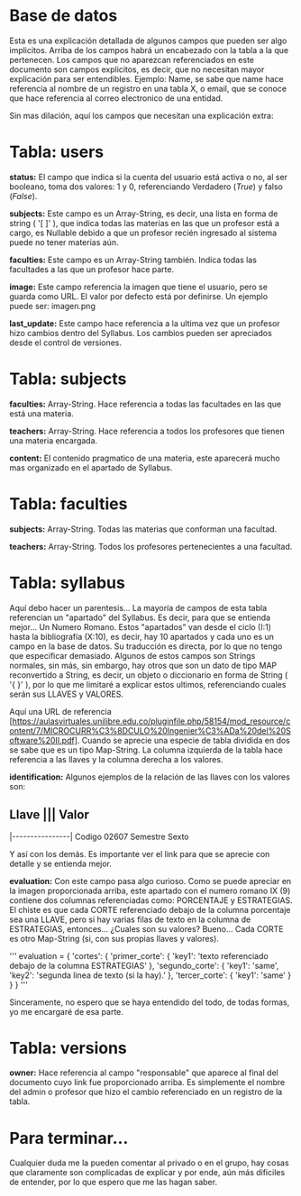 
# Base de datos
Esta es una explicación detallada de algunos campos que pueden ser algo implicitos.
Arriba de los campos habrá un encabezado con la tabla a la que pertenecen.
Los campos que no aparezcan referenciados en este documento son campos explicitos, es decir, que no necesitan mayor explicación para ser entendibles. Ejemplo: Name, se sabe que name hace referencia al nombre de un registro en una tabla X, o email, que se conoce que hace referencia al correo electronico de una entidad.

Sin mas dilación, aquí los campos que necesitan una explicación extra:

# Tabla: users
**status:** El campo que indica si la cuenta del usuario está activa o no, al ser booleano, toma dos valores: 1 y 0, referenciando Verdadero (*True*) y falso (*False*).

**subjects:** Este campo es un Array-String, es decir, una lista en forma de string ( '[ ]' ), que indica todas las materias en las que un profesor está a cargo, es Nullable debido a que un profesor recién ingresado al sistema puede no tener materias aún.

**faculties:** Este campo es un Array-String también. Indica todas las facultades a las que un profesor hace parte.

**image:** Este campo referencia la imagen que tiene el usuario, pero se guarda como URL. El valor por defecto está por definirse. Un ejemplo puede ser: imagen.png

**last_update:** Este campo hace referencia a la ultima vez que un profesor hizo cambios dentro del Syllabus. Los cambios pueden ser apreciados desde el control de versiones.


# Tabla: subjects
**faculties:** Array-String. Hace referencia a todas las facultades en las que está una materia.

**teachers:** Array-String. Hace referencia a todos los profesores que tienen una materia encargada.

**content:** El contenido pragmatico de una materia, este aparecerá mucho mas organizado en el apartado de Syllabus.


# Tabla: faculties
**subjects:** Array-String. Todas las materias que conforman una facultad.

**teachers:** Array-String. Todos los profesores pertenecientes a una facultad.

# Tabla: syllabus
Aquí debo hacer un parentesis... La mayoría de campos de esta tabla referencian un "apartado" del Syllabus. Es decir, para que se entienda mejor... Un Numero Romano. Estos "apartados" van desde el ciclo (I:1) hasta la bibliografía (X:10), es decir, hay 10 apartados y cada uno es un campo en la base de datos. Su traducción es directa, por lo que no tengo que especificar demasiado. Algunos de estos campos son Strings normales, sin más, sin embargo, hay otros que son un dato de tipo MAP reconvertido a String, es decir, un objeto o diccionario en forma de String ( '{ }' ), por lo que me limitaré a explicar estos ultimos, referenciando cuales serán sus LLAVES y VALORES.

Aquí una URL de referencia [https://aulasvirtuales.unilibre.edu.co/pluginfile.php/58154/mod_resource/content/7/MICROCURR%C3%8DCULO%20Ingenier%C3%ADa%20del%20Software%20II.pdf]. Cuando se aprecie una especie de tabla dividida en dos se sabe que es un tipo Map-String. La columna izquierda de la tabla hace referencia a las llaves y la columna derecha a los valores.

**identification:** Algunos ejemplos de la relación de las llaves con los valores son: 

## Llave ||| Valor
|----------------|
Codigo      02607
Semestre    Sexto

Y así con los demás. Es importante ver el link para que se aprecie con detalle y se entienda mejor.

**evaluation:** Con este campo pasa algo curioso. Como se puede apreciar en la imagen proporcionada arriba, este apartado con el numero romano IX (9) contiene dos columnas referenciadas como: PORCENTAJE y ESTRATEGIAS.
El chiste es que cada CORTE referenciado debajo de la columna porcentaje sea una LLAVE, pero si hay varias filas de texto en la columna de ESTRATEGIAS, entonces... ¿Cuales son su valores? Bueno... Cada CORTE es otro Map-String (si, con sus propias llaves y valores). 

'''
evaluation = {
    'cortes': {
        'primer_corte': {
            'key1': 'texto referenciado debajo de la columna ESTRATEGIAS'
        },
        'segundo_corte': {
            'key1': 'same',
            'key2': 'segunda linea de texto (si la hay).'
        },
        'tercer_corte': {
            'key1': 'same'
        }
    }
}
'''

Sinceramente, no espero que se haya entendido del todo, de todas formas, yo me encargaré de esa parte.

# Tabla: versions
**owner:** Hace referencia al campo "responsable" que aparece al final del documento cuyo link fue proporcionado arriba. Es simplemente el nombre del admin o profesor que hizo el cambio referenciado en un registro de la tabla.


# Para terminar...
Cualquier duda me la pueden comentar al privado o en el grupo, hay cosas que claramente son complicadas de explicar y por ende, aún más dificiles de entender, por lo que espero que me las hagan saber.
